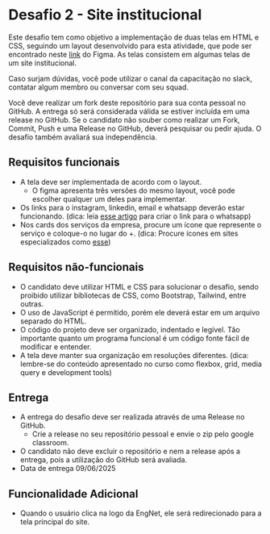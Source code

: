 # Desafio 2 - Site institucional

Este desafio tem como objetivo a implementação de duas telas em HTML e CSS, seguindo um layout desenvolvido para esta atividade, que pode ser encontrado neste [link](https://www.figma.com/file/FiE45WuAf3Ly92RqF2ivjf/EngNet?type=design&node-id=0%3A1&t=ELKdORsOWbdzZLwm-1) do Figma. As telas consistem em algumas telas de um site institucional.

Caso surjam dúvidas, você pode utilizar o canal da capacitação no slack, contatar algum membro ou conversar com seu squad.

Você deve realizar um fork deste repositório para sua conta pessoal no GitHub. A entrega só será considerada válida se estiver incluída em uma release no GitHub. Se o candidato não souber como realizar um Fork, Commit, Push e uma Release no GitHub, deverá pesquisar ou pedir ajuda. O desafio também avaliará sua independência.

## Requisitos funcionais

- A tela deve ser implementada de acordo com o layout.
  - O figma apresenta três versões do mesmo layout, você pode escolher qualquer um deles para implementar.
- Os links para o instagram, linkedin, email e whatsapp deverão estar funcionando. (dica: leia [esse artigo](https://faq.whatsapp.com/5913398998672934) para criar o link para o whatsapp)
- Nos cards dos serviços da empresa, procure um ícone que represente o serviço e coloque-o no lugar do +. (dica: Procure ícones em sites especializados como [esse](https://www.flaticon.com/br/))

## Requisitos não-funcionais

- O candidato deve utilizar HTML e CSS para solucionar o desafio, sendo proibido utilizar bibliotecas de CSS, como Bootstrap, Tailwind, entre outras.
- O uso de JavaScript é permitido, porém ele deverá estar em um arquivo separado do HTML.
- O código do projeto deve ser organizado, indentado e legível. Tão importante quanto um programa funcional é um código fonte fácil de modificar e entender.
- A tela deve manter sua organização em resoluções diferentes. (dica: lembre-se do conteúdo apresentado no curso como flexbox, grid, media query e development tools)

## Entrega

- A entrega do desafio deve ser realizada através de uma Release no GitHub.
  - Crie a release no seu repositório pessoal e envie o zip pelo google classroom.
- O candidato não deve excluir o repositório e nem a release após a entrega, pois a utilização do GitHub será avaliada.
- Data de entrega 09/06/2025

## Funcionalidade Adicional

- Quando o usuário clica na logo da EngNet, ele será redirecionado para a tela principal do site.
